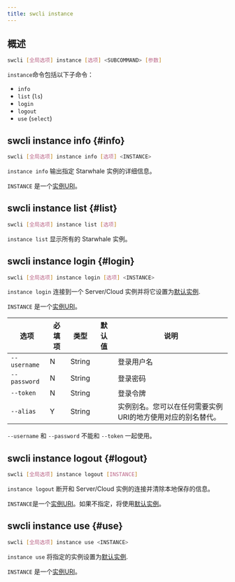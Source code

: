 ```yaml
---
title: swcli instance
---
```


## 概述

```bash
swcli [全局选项] instance [选项] <SUBCOMMAND> [参数]
```

`instance`命令包括以下子命令：

* `info`
* `list` (`ls`)
* `login`
* `logout`
* `use` (`select`)

## swcli instance info {#info}

```bash
swcli [全局选项] instance info [选项] <INSTANCE>
```

`instance info` 输出指定 Starwhale 实例的详细信息。

`INSTANCE` 是一个[实例URI](../../swcli/uri.md#instance)。

## swcli instance list {#list}

```bash
swcli [全局选项] instance list [选项]
```

`instance list` 显示所有的 Starwhale 实例。

## swcli instance login {#login}

```bash
swcli [全局选项] instance login [选项] <INSTANCE>
```

`instance login` 连接到一个 Server/Cloud 实例并将它设置为[默认实例](../../swcli/uri.md#defaultInstance).

`INSTANCE` 是一个[实例URI](../../swcli/uri.md#instance)。

| 选项 | 必填项 | 类型 | 默认值 | 说明 |
| --- | --- | --- | --- | --- |
| `--username` | N | String | | 登录用户名 |
| `--password` | N | String | | 登录密码 |
| `--token` | N | String | | 登录令牌 |
| `--alias` | Y | String | | 实例别名。您可以在任何需要实例URI的地方使用对应的别名替代。 |

`--username` 和 `--password` 不能和 `--token` 一起使用。

## swcli instance logout {#logout}

```bash
swcli [全局选项] instance logout [INSTANCE]
```

`instance logout` 断开和 Server/Cloud 实例的连接并清除本地保存的信息。

`INSTANCE`是一个[实例URI](../../swcli/uri.md#instance)。如果不指定，将使用[默认实例](../../swcli/uri.md#defaultInstance)。

## swcli instance use {#use}

```bash
swcli [全局选项] instance use <INSTANCE>
```

`instance use` 将指定的实例设置为[默认实例](../../swcli/uri.md#defaultInstance).

`INSTANCE` 是一个[实例URI](../../swcli/uri.md#instance)。
